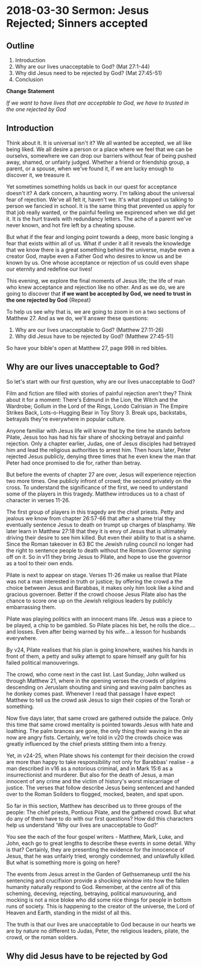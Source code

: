 # 2018-03-30 Sermon: Jesus Rejected; Sinners accepted

## Outline

1.  Introduction
2.  Why are our lives unacceptable to God? (Mat 27:1-44)
3.  Why did Jesus need to be rejected by God? (Mat 27:45-51)
4.  Conclusion

**Change Statement**

_If we want to have lives that are acceptable to God, we have to trusted in the one rejected by God_

## Introduction

<!-- TODO Change to phobias introduction -->

<!-- When it comes to human relationships we're all different aren't we? Sure, their are some ways we can slice and dice things: What we look for in a friend or a spouse; whether we are fundamentally an introvert or an extrovert or somewhere in between; cat person or dog person. But even then we'd be different in the make up of the preferences, and their priorities.

There is though, one thing that we all share. One fundamental characteristic of human relationships that unintes us all. We all want to be accepted; we all fear being rejected. -->

Think about it. It is universal isn't it? We all wanted be accepted, we all like being liked. We all desire a person or a place where we feel that we can be ourselvs, somewhere we can drop our barriers without fear of being pushed away, shamed, or unfairly judged. Whether a friend or friendship group, a parent, or a spouse, when we've found it, if we are lucky enough to discover it, we treasure it.

Yet sometimes something holds us back in our quest for acceptance doesn't it? A dark concern, a haunting worry. I'm talking about the universal fear of rejection. We've all felt it, haven't we. It's what stopped us talking to person we fancied in school. It is the same thing that prevented us apply for that job really wanted, or the painful feeling we expirenced when we did get it. It is the hurt travels with redundancy letters. The ache of a parent we've never known, and hot fire left by a cheating spouse.

But what if the fear and longing point towards a deep, more basic longing a fear that exists within all of us. What if under it all it reveals the knowledge that we know there is a great something behind the universe, maybe even a creator God, maybe even a Father God who desires to know us and be known by us. One whose acceptance or rejection of us could even shape our eternity and redefine our lives!

This evening, we explore the final moments of Jesus life; the life of man who knew acceptance and rejection like no other. And as we do, we are going to discover that **if we want be accepted by God, we need to trust in the one rejected by God** {Repeat}

To help us see why that is, we are going to zoom in on a two sections of Matthew 27. And as we do, we'll answer these questions:

1.  Why are our lives unacceptable to God? (Matthew 27:11-26)
2.  Why did Jesus have to be rejected by God? (Matthew 27:45-51)

So have your bible's open at Matthew 27, page 998 in red bibles.

## Why are our lives unacceptable to God?

So let's start with our first question, why are our lives unacceptable to God?

Film and fiction are filled with stories of painful rejection aren't they? Think about it for a moment: There's Edmund in the Lion, the Witch and the Wardrobe; Gollum in the Lord of the Rings, Londo Calrisian in The Empire Strikes Back, Lots-o-Hugging Bear in Toy Story 3. Break ups, backstabs, betrayals they're everywhere in popular culture.

Anyone familiar with Jesus life will know that by the time he stands before Pilate, Jesus too has had his fair share of shocking betrayal and painful rejection. Only a chapter earlier, Judas, one of Jesus disciples had betrayed him and lead the religious authorities to arrest him. Then hours later, Peter rejected Jesus publicly, denying three times that he even knew the man that Peter had once promised to die for, rather than betray.

But before the events of chapter 27 are over, Jesus will experience rejection two more times. One publicly infront of crowd; the second privately on the cross. To understand the significance of the first, we need to understand some of the players in this tragedy. Matthew introduces us to a chast of character in verses 11-26.

The first group of players in this tragedy are the chief priests. Petty and jealous we know from chapter 26:57-66 that after a shame trial they eventually sentence Jesus to death on trumpt up charges of blasphamy. We later learn in Matthew 27:18 that they it is envy of Jesus that is ultimately driving their desire to see him killed. But even their ability to that is a shame. Since the Roman takeover in 63 BC the Jewish ruling council no longer had the right to sentence people to death without the Roman Governor signing off on it. So in v11 they bring Jesus to Pilate, and hope to use the governor as a tool to their own ends.

Pilate is next to appear on stage. Verses 11-26 make us realise that Pilate was not a man interested in truth or justice; by offering the crowd a the choice between Jesus and Barabbas, it makes only him look like a kind and gracious governoer. Better if the crowd choose Jesus Pilate also has the chance to score one up on the Jewish religious leaders by publicly embarrassing them.

Pilate was playing politics with an innocent mans life. Jesus was a piece to be played, a chip to be gambled. So Pilate places his bet, he rolls the dice.... and losses. Even after being warned by his wife... a lesson for husbands everywhere.

By v24, Pilate realises that his plan is going knowhere, washes his hands in front of them, a petty and sulky attempt to spare himself any guilt for his failed political manouverings.

The crowd, who come next in the cast list. Last Sunday, John walked us through Matthew 21, where in the opening verses the crowds of pilgrims descending on Jeruslam shouting and sining and waving palm banches as he donkey comes past. Whenever I read that passage I have expect Matthew to tell us the crowd ask Jesus to sign their copies of the Torah or something.

Now five days later, that same crowd are gathered outside the palace. Only this time that same crowd mentality is pointed towards Jesus with hate and loathing. The palm brances are gone, the only thing their waving in the air now are angry fists. Certainly, we're told in v20 the crowds choice was greatly influenced by the chief priests stitting them into a frenzy.

Yet, in v24-25, when Pilate shows his contempt for their decision the crowd are more than happy to take responsibility not only for Barabbas' realise - a man described in v16 as a notorious criminal, and in Mark 15:6 as a insurrectionist and murderer. But also for the death of Jesus, a man innocent of any crime and the victim of history's worst miscarriage of justice. The verses that follow describe Jesus being sentenced and handed over to the Roman Soilders to flogged, mocked, beaten, and spat upon.

So far in this section, Matthew has described us to three groups of the people: The chief priests, Pontious Pilate, and the gathered crowd. But what do any of them have to do with our first questions? How did this characters help us understand 'Why our lives are unacceptable to God?'

You see the each of the four gospel writers - Matthew, Mark, Luke, and John, each go to great lengths to describe these events in some detail. Why is that? Certainly, they are presenting the evidence for the innocence of Jesus, that he was unfairly tried, wrongly condemned, and unlawfully killed. But what is something more is going on here?

The events from Jesus arrest in the Garden of Gethsemaneup until the his sentencing and crucifixion provide a shocking window into how the fallen humanity naturally respond to God. Remember, at the centre all of this scheming, deceving, rejecting, betraying, political manuvouring, and mocking is not a nice bloke who did some nice things for people in bottom runs of society. This is happening to the creator of the universe, the Lord of Heaven and Earth, standing in the midst of all this.

The truth is that our lives are unacceptable to God because in our hearts we are by nature no different to Judas, Peter, the religious leaders, pilate, the crowd, or the roman solders.

## Why did Jesus have to be rejected by God

<!-- Flash anonolgy about fate -->

